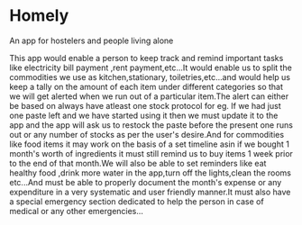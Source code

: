 # Homely
An app for hostelers and people living alone

This app would enable a person to keep track and remind important tasks like electricity bill payment ,rent payment,etc...It would enable us to split the commodities we use as kitchen,stationary, toiletries,etc...and would help us keep a tally on the amount of each item under different categories so that we will get alerted when we run out of a particular item.The alert can either be based on always have atleast one stock protocol for eg. If we had just one paste left and we have started using it then we must update it to the app and the app will ask us to restock the paste before the present one runs out or any number of stocks as per the user's desire.And for commodities like food items it may work on the basis of a set timeline asin if we bought 1 month's worth of ingredients it must still remind us to buy items 1 week prior to the end of that month.We will also be able to set reminders like eat healthy food ,drink more water in the app,turn off the lights,clean the rooms etc...And must be able to properly document the month's expense  or any expenditure in a very systematic and user friendly manner.It must also have a special emergency section dedicated to help the person in case of medical or any other emergencies...
